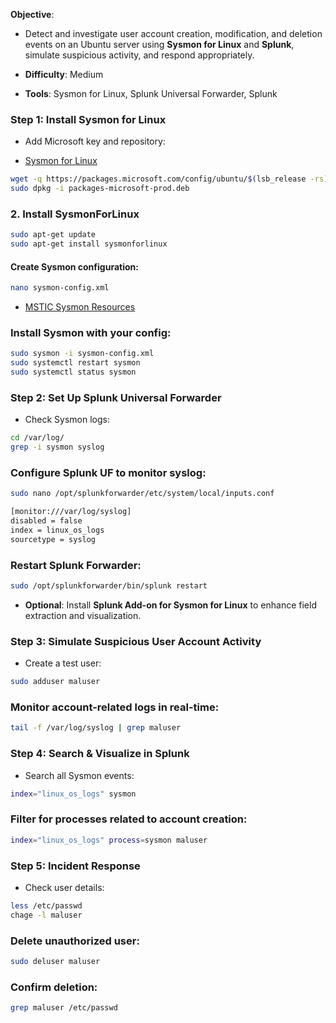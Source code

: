 **Objective**:

- Detect and investigate user account creation, modification, and deletion events on an Ubuntu server using **Sysmon for Linux** and **Splunk**, simulate suspicious activity, and respond appropriately.

- **Difficulty**: Medium

- **Tools**: Sysmon for Linux, Splunk Universal Forwarder, Splunk

### Step 1: Install Sysmon for Linux

- Add Microsoft key and repository:

- [Sysmon for Linux](https://learn.microsoft.com/en-us/sysinternals/downloads/sysmon)

```sh
wget -q https://packages.microsoft.com/config/ubuntu/$(lsb_release -rs)/packages-microsoft-prod.deb -O packages-microsoft-prod.deb
sudo dpkg -i packages-microsoft-prod.deb
```

### 2. Install SysmonForLinux

```sh
sudo apt-get update
sudo apt-get install sysmonforlinux
```

#### Create Sysmon configuration:

```sh
nano sysmon-config.xml
```

- [MSTIC Sysmon Resources](https://github.com/microsoft/MSTIC-Sysmon/blob/main/linux/configs/main.xml)

### Install Sysmon with your config:

```sh
sudo sysmon -i sysmon-config.xml
sudo systemctl restart sysmon
sudo systemctl status sysmon
```

### Step 2: Set Up Splunk Universal Forwarder

- Check Sysmon logs:

```sh
cd /var/log/
grep -i sysmon syslog
```

### Configure Splunk UF to monitor syslog:

```sh
sudo nano /opt/splunkforwarder/etc/system/local/inputs.conf
```

```sh
[monitor:///var/log/syslog]
disabled = false
index = linux_os_logs
sourcetype = syslog
```

### Restart Splunk Forwarder:

```sh
sudo /opt/splunkforwarder/bin/splunk restart
```

- **Optional**: Install **Splunk Add-on for Sysmon for Linux** to enhance field extraction and visualization.

### Step 3: Simulate Suspicious User Account Activity

- Create a test user:

```sh
sudo adduser maluser
```

### Monitor account-related logs in real-time:

```sh
tail -f /var/log/syslog | grep maluser
```

### Step 4: Search & Visualize in Splunk

- Search all Sysmon events:

```sh
index="linux_os_logs" sysmon
```

### Filter for processes related to account creation:

```sh
index="linux_os_logs" process=sysmon maluser
```

### Step 5: Incident Response

- Check user details:

```sh
less /etc/passwd
chage -l maluser
```

### Delete unauthorized user:

```sh
sudo deluser maluser
```

### Confirm deletion:

```sh
grep maluser /etc/passwd
```
